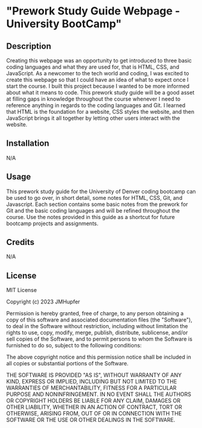 # "Prework Study Guide Webpage - University BootCamp"

## Description

Creating this webpage was an opportunity to get introduced to three basic coding languages and what they are used for, that is HTML, CSS, and JavaScript. As a newcomer to the tech world and coding, I was excited to create this webpage so that I could have an idea of what to expect once I start the course. I built this project because I wanted to be more informed about what it means to code. This prework study guide will be a good asset at filling gaps in knowledge throughout the course whenever I need to reference anything in regards to the coding languages and Git. I learned that HTML is the foundation for a website, CSS styles the website, and then JavaScript brings it all together by letting other users interact with the website. 

## Installation

N/A

## Usage

This prework study guide for the University of Denver coding bootcamp can be used to go over, in short detail, some notes for HTML, CSS, Git, and Javascript. Each section contains some basic notes from the prework for Git and the basic coding languages and will be refined throughout the course. Use the notes provided in this guide as a shortcut for future bootcamp projects and assignments.

## Credits

N/A

## License

MIT License

Copyright (c) 2023 JMHupfer

Permission is hereby granted, free of charge, to any person obtaining a copy
of this software and associated documentation files (the "Software"), to deal
in the Software without restriction, including without limitation the rights
to use, copy, modify, merge, publish, distribute, sublicense, and/or sell
copies of the Software, and to permit persons to whom the Software is
furnished to do so, subject to the following conditions:

The above copyright notice and this permission notice shall be included in all
copies or substantial portions of the Software.

THE SOFTWARE IS PROVIDED "AS IS", WITHOUT WARRANTY OF ANY KIND, EXPRESS OR
IMPLIED, INCLUDING BUT NOT LIMITED TO THE WARRANTIES OF MERCHANTABILITY,
FITNESS FOR A PARTICULAR PURPOSE AND NONINFRINGEMENT. IN NO EVENT SHALL THE
AUTHORS OR COPYRIGHT HOLDERS BE LIABLE FOR ANY CLAIM, DAMAGES OR OTHER
LIABILITY, WHETHER IN AN ACTION OF CONTRACT, TORT OR OTHERWISE, ARISING FROM,
OUT OF OR IN CONNECTION WITH THE SOFTWARE OR THE USE OR OTHER DEALINGS IN THE
SOFTWARE.
